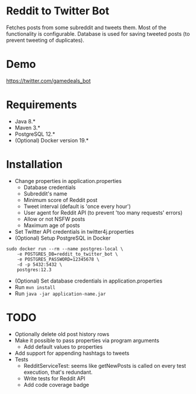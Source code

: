 # Reddit to Twitter Bot
Fetches posts from some subreddit and tweets them. Most of the functionality is configurable. Database is used for saving tweeted posts (to prevent tweeting of duplicates).

# Demo
https://twitter.com/gamedeals_bot

# Requirements
* Java 8.*
* Maven 3.*
* PostgreSQL 12.*
* (Optional) Docker version 19.*

# Installation
* Change properties in application.properties
    * Database credentials
    * Subreddit's name
    * Minimum score of Reddit post
    * Tweet interval (default is 'once every hour')
    * User agent for Reddit API (to prevent 'too many requests' errors)
    * Allow or not NSFW posts
    * Maximum age of posts
* Set Twitter API credentials in twitter4j.properties
* (Optional) Setup PostgreSQL in Docker
```shell script
sudo docker run --rm --name postgres-local \
    -e POSTGRES_DB=reddit_to_twitter_bot \
    -e POSTGRES_PASSWORD=12345678 \
    -d -p 5432:5432 \
    postgres:12.3
```
* (Optional) Set database credentials in application.properties
* Run ```mvn install```
* Run ```java -jar application-name.jar```

# TODO
* Optionally delete old post history rows
* Make it possible to pass properties via program arguments
    * Add default values to properties
* Add support for appending hashtags to tweets
* Tests
    * RedditServiceTest: seems like getNewPosts is called on every test execution, that's redundant.
    * Write tests for Reddit API 
    * Add code coverage badge
